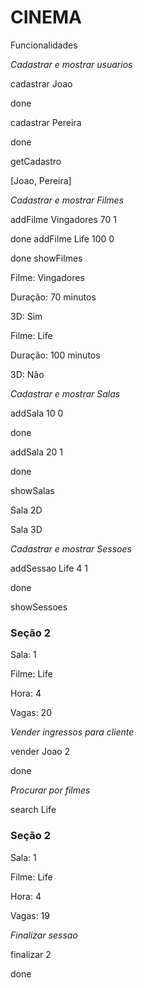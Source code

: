 # CINEMA

Funcionalidades

*Cadastrar e mostrar usuarios*

cadastrar Joao

  done
  
cadastrar Pereira

  done
  
getCadastro

  [Joao, Pereira]
  
*Cadastrar e mostrar Filmes*

addFilme Vingadores 70 1

  done
addFilme Life 100 0

  done
showFilmes

  Filme: Vingadores
  
  Duração: 70 minutos
  
  3D: Sim
  
  Filme: Life
  
  Duração: 100 minutos
  
  3D: Não

*Cadastrar e mostrar Salas*

addSala 10 0

  done
  
addSala 20 1

  done
  
showSalas

  [Sala 0]: 10
  
  Sala 2D
  
  [Sala 1]: 20
  
  Sala 3D

*Cadastrar e mostrar Sessoes*

addSessao Life 4 1

  done
  
showSessoes

### Seção 2 ###

Sala: 1

Filme: Life

Hora: 4

Vagas: 20


*Vender ingressos para cliente*

vender Joao 2

  done

*Procurar por filmes*

search Life

### Seção 2 ###

Sala: 1

Filme: Life

Hora: 4

Vagas: 19


*Finalizar sessao*

finalizar 2

  done
